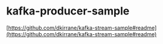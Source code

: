# kafka-producer-sample

[https://github.com/dkirrane/kafka-stream-sample#readme](https://github.com/dkirrane/kafka-stream-sample#readme)